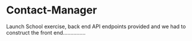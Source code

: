 # Contact-Manager

Launch School exercise, back end API endpoints provided and we had to construct the front end...............
